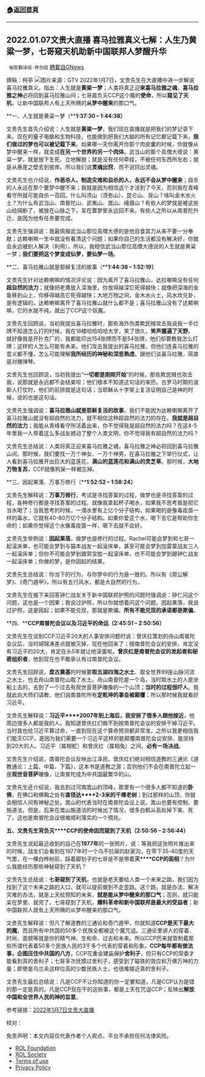 ###  [:house:返回首頁](https://github.com/ourhimalayas/txt)
---


## 2022.01.07文贵大直播 喜马拉雅真义七解：人生乃黄粱一梦，七哥窥天机助新中国联邦人梦醒升华
` 秘密翻译组-原创组` [轉載自GNews](https://gnews.org/zh-hans/1838317/)

撰稿：柯亭
![](https://assets.gnews.org/wp-content/uploads/2022/01/Screenshot-2022-01-08-222425.png)图片来源：GTV
2022年1月7日，文贵先生在大直播中进一步解说喜马拉雅真义。指出：人生就是**黄粱一梦**；人类将真正迎**来喜马拉雅之魂**，**喜马拉雅之神**必将回到喜马拉雅山间；七哥肩负灭CCP这个魔的**使命**，所以**窥见了天机**，让新中国联邦人有上天所赐的**从梦中醒来**的那口气。

**一、人生就是黄粱一梦（****1:37:30 – 1:44:38）**

文贵先生首先介绍说：人生就是**黄粱一梦**，我们现在直播就是把我们的梦记录下来。现在的量子电脑和生物科技，也能做到把我们大脑的所有记忆都记载下来，**我们做过的梦也可以被记载下来**。如果哪一天你离开你那个肉皮囊的时候，你就像从梦中醒来一样，就变成**在另一个世界的另一个肉体**。武当山的那个高僧大德说：黄粱一梦，就是放下生死、立地解脱；就是没有任何牵挂，不被任何东西所左右；就是从悬崖之壁去到彼岸。所以我们说**灵魂出窍**，而不说窍出灵魂。

文贵先生也介绍说，**作恶杀人、制造灾难和自杀的人，永远不会从梦中醒来**；自杀的人永远在那个噩梦中醒不来；我就是因为相信这个才活到了今天，否则我在青峰看守所就可能自杀一百回。什么叫须山（须弥山）、昆仑山、艮山？啥叫金木水火土？为什么有武当山、南普陀山、武夷山、嵩山、峨眉山？有些人的梦就是被这些山给隔断了，被放在山脉之下，呆在噩梦里永远回不来。有些人之所以从南普陀升迁，是因为他有任务要完成。

文贵先生强调说：我最佩服武当山那位高僧大德的是他自食其力从来不要一分奉献；达赖喇嘛一生中就没有看清这个问题；如果你自己的生活都没有解决好，你就会永远被别人解决（利用）。所以，我相信武当山那位高僧大德说的人生就是黄粱一梦；**我们要把这个梦变成仙梦，要仙梦一场**。

**二、喜马拉雅山就是耶稣复活的故事（****1:44:38 – 1:52:19）**

文贵先生针对达赖喇嘛的情况评论说：因为离开了喜马拉雅山，达拉喇嘛没有任何**超自然的法力**；就像把老鹰放入深海里，你放得越深它死得越快；就像把深海的金鱼移到山上，你移得越高它死得越快；大地万物之间，金木水火土，风水坎兑卦，是有逻辑的。达赖喇嘛离开了喜马拉雅山就什么都不是；喜马拉雅山没有了达赖喇嘛，它的水就不纯，就出了CCP这个妖魔。

文贵先生回顾说，当初我提出喜马拉雅时，那些海外伪类欺民贼攻击我说我一手烂牌不知道怎么打的时候，我在18楼哈哈哈哈大学，笑了很久，**笑声震遍了天野**。就好像我是开扑克厂的，我都能印出154张牌而不是54张牌，他们却要教我怎么打牌；这样的人怎么可能有未来。他们攻击我提出的喜马拉雅，但他们连喜马拉雅的意义都不懂，怎么可能理解**我所经历的神秘和深思熟虑**。跟他们谈喜马拉雅，简直是对猪弹琴。

文贵先生也回顾说，当初我提出“**一切都是刚刚开始**”的时候，那些欺民贼也攻击我，说那就是永远都不会结束呗；他们根本不知道这句话的来历。古罗马时期的波斯人打仗时，他们的前排就是这句话；当耶稣从十字架上复活证明自己是神的时候，说的也是这句话。

文贵先生强调说：**喜马拉雅山就是耶稣复活的故事**。我们不能因为达赖喇嘛离开了喜马拉雅山就没有超自然的法力，就不相信这种超自然的法力的存在。**我就是超自然的法力**；我能从青峰看守所活着出来，你不觉得我是超自然的法力吗？在这4-5年里我一人带着这么多战友撼动了整个人类文明，你不觉得我有超自然的法力吗？

文贵先生总结说：人类将真正迎来喜马拉雅之魂，喜马拉雅之神必将回到喜马拉雅山间。那时候，我们要找一万个神女、一万个神男，在喜马拉雅之下举行仪式，让人看到喜马拉雅开出巨大的蓝莲花，**满山的蓝莲花和满山的灵芝草**。那时候，**大地万物复苏**，CCP就像狗屎一样被忘掉。

**三、因起果落、万事万修行（****1:52:52 – 1:58:24）**

文贵先生解释说：**万事万修行**，考试是寻找答案的过程，做梦也是寻找答案的过程，各种修行都是寻找答案的过程。就像我拿起杯子喝水，如果我不思考我是把它当水喝了；当我思考的时候，一滴水里有上亿个分子结构，如果喝的是像毒疫苗一样的毒水，它就有40-80万亿个分子结构。如果你爱这个水，喝下去它是帮助你生命的；如果你觉得这个水像毒疫苗一样，喝下去就不会好。

文贵先生举例说：**因起果落**，做梦也是修行的过程。Rachel可能会梦到和七哥一起滚床单，也可能会梦到与猫本战友一起滚床单，甚至可能会梦到加雷蒙战友三人一起滚床单；但你不可能会梦到跟郭宝胜一起滚床单，也不可能会梦到跟钟仁战友一起滚床单；你做的梦，是你因起的结果。

文贵先生总结说：你当下的行为，与你梦中的行为是一致的。所以有《周公解梦》、《奇门遁甲》，所以有五行风水，都是大自然的行为。

文贵先生在接下来回答钟仁战友关于新中国联邦护照的问题时强调说：钟仁问这个问题，这也是一个因果；我说过护照，所以你就想着问这个问题。因起果落，我说过护照，这是因起；如果不能兑现，那就是欺骗。**所有不能兑现的承诺都是欺骗**。

**四、****CCP南普陀会议以及习近平的命运（2:45:51 – 2:50:56）**

文贵先生在谈到CCP习近平20大的人事安排问题时说：曾庆红策划的舟山南普陀会议后，当时胡锦涛差点就被灭掉，现在他回来了；按南普陀会议的安排，肯定没有习近平的20大，肯定在头5年就让他滚蛋啦。**曾庆红是南普陀会议的发起者和秘密组织者**，他到现在也不敢承认有过南普陀会议。

文贵先生回顾说，**盘古奠基**的时候要**取五湖四海之水土**、取全世界99座山脉河流之水土，也去舟山南普陀山取了水土。舟山南普陀是一个岛，当时取水土的人是坐船上去的，去到了一个过去有观世音菩萨雕像的一个山顶；**当时的过程很吓人**。我就此向大师们请教，他们说南普陀所有**定乾坤的事会被颠覆**；所以那时候我就看好习近平。

文贵先生解释说：**习近平****2007年到上海后，我安排了很多人跟他接近**，他周边很多人都是我的人。我知道曾庆红们做不到按南普陀会议的安排干掉习近平。当时我也给习近平算过命，一直到现在这个算命预测都非常准。之所以我更相信我们能灭CCP，是因为我们需要一个习近平这样的能颠覆南普陀会议安排、能坚持到20大的人。习近平（属相蛇）和曾庆红（属相兔）之间，**必有一场决战**。

文贵先生介绍说，南普陀会议反映出江泽民、曾庆红们绝对相信道教的三通论《道教通论：上篇、中篇、下篇》，这本书是道教之源；否则他们不会在南普陀立起一座**观世音菩萨**雕像，让南普陀成为中共国最繁华的山。

文贵先生还介绍说，我去到过河南嵩山的顶峰，那里有一个很多人都不知道的**卧佛**，在佛口和佛胸之处有**直径达****2-3米的千棵老树**；到过那样的山顶，你就会相信人间有神秘之处。嵩山的代表当时在南普陀会议上说，嵩山也要有控制、要施道法。但是，后来在嵩山施道法的时候出了情况，很多白鹤从高处掉下来、死了。这也是南普陀会议很难顺利落实的一个预兆。

**五、文贵先生背负灭****CCP的使命因而窥到了天机（2:50:56 – 2:56:44）**

文贵先生说起最近收到的自己在**1977年**的一张照片，说：等我把这张照片推出来的时候，战友们会看到在1977年时一个鸟不拉屎的赵家沟，在零下35-40度的天气里，在一棵白桦树前，踩着脚划子的七哥是不是带着**灭****CCP的面相**？为什么我能经历那些神秘窥到了天机？

文贵先生总结说：**七哥窥到了天机**，也就是老天要给人类一个未来之路，我们因为找到了这个未来之路的入口，就可以提前做到不走歪路。这个路，就是办法、解决灾难的办法，就是上天给预知的未来，**就是能从梦中醒来的那口气**；否则，就只能呆在梦里、就完了。七哥窥到了天机，**爆料革命和新中国联邦是最大的受益者**；新中国联邦人就有上天所赐的从梦中醒来的那口气。

文贵先生解释说：但凡了解道教的三通论和奇门遁甲，你就知道**CCP是天下最大的魔**，而且所有中共国的50多个民族全都被这个魔咒诅。三通论里讲人的穿着、时尚、面貌等就是你的精气神、生和命、过去和未来。所以CCP历来就管制着那些所谓代表着50多个民族人民的3千多个代表的穿着和形象。**CCP每年都有做法事，企图压住中共国的八方**。CCP花重金建庙保护**舍利子**，但只有CCP的常委才能看到真的舍利子；七哥多次抚摸过舍利子，感受到了磁铁的效应和万佛万神的力量；即使是乌兰夫这样位高的少数民族人士，也很难接近真的舍利子。

文贵先生最后总结说：凡是CCP不让你知道的你一定要知道，凡是CCP认为是错的那一定是真的。凡是CCP现在干的这些事，都是上天在咒诅CCP；反映出**解放中国和全世界人民的神的旨意**。

参考链接：[2022年1月7日文贵大直播](https://gtv.org/video/id=61d83b3ef2fe0449ea199bd5)

校对：

 

免责声明：本文内容仅代表作者个人观点，平台不承担任何法律风险。

- [ROL Foundation](https://rolfoundation.org/)
- [ROL Society](https://rolsociety.org/)
- [Terms of use](https://gnews.org/terms-of-use-3/)
- [Privacy Policy](https://gnews.org/privacy-policy/)
